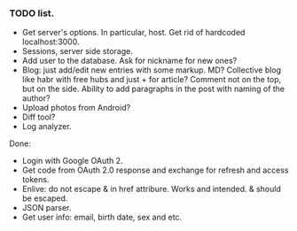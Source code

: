 ### TODO list.

* Get server's options. In particular, host. Get rid of hardcoded
  localhost:3000.
* Sessions, server side storage.
* Add user to the database. Ask for nickname for new ones?
* Blog: just add/edit new entries with some markup. MD?
  Collective blog like habr with free hubs and just + for article?
  Comment not on the top, but on the side.
  Ability to add paragraphs in the post with naming of the author?
* Upload photos from Android?
* Diff tool?
* Log analyzer.

Done:

* Login with Google OAuth 2.
* Get code from OAuth 2.0 response and exchange for refresh and access tokens.
* Enlive: do not escape & in href attribure. Works and intended. & should be
  escaped.
* JSON parser.
* Get user info: email, birth date, sex and etc.

